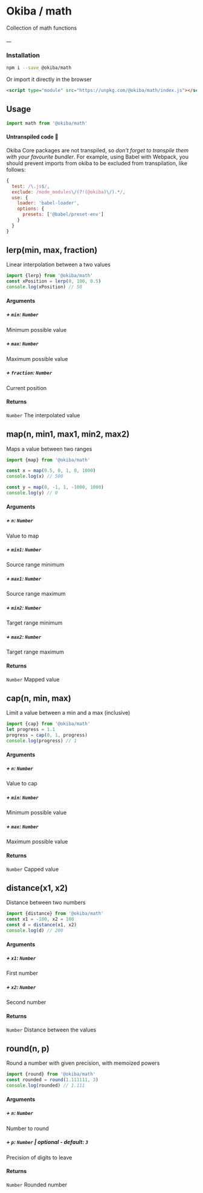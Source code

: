 

# Okiba / math
Collection of math functions

__



### Installation

```bash
npm i --save @okiba/math
```

Or import it directly in the browser
```html
<script type="module" src="https://unpkg.com/@okiba/math/index.js"></script>
```

## Usage

```javascript
import math from '@okiba/math'
```

#### Untranspiled code 🛑
Okiba Core packages are not transpiled, so _don't forget to transpile them with your favourite bundler_.
For example, using Babel with Webpack, you should prevent imports from okiba to be excluded from transpilation, like follows:

```javascript
{
  test: /\.js$/,
  exclude: /node_modules\/(?!(@okiba)\/).*/,
  use: {
    loader: 'babel-loader',
    options: {
      presets: ['@babel/preset-env']
    }
  }
}
```







## lerp(min, max, fraction)


Linear interpolation between a two values






```javascript
import {lerp} from '@okiba/math'
const xPosition = lerp(0, 100, 0.5)
console.log(xPosition) // 50
```




#### Arguments


##### + `min`: `Number`

Minimum possible value


##### + `max`: `Number`

Maximum possible value


##### + `fraction`: `Number`

Current position





#### Returns

`Number` The interpolated value
## map(n, min1, max1, min2, max2)


Maps a value between two ranges






```javascript
import {map} from '@okiba/math'

const x = map(0.5, 0, 1, 0, 1000)
console.log(x) // 500

const y = map(0, -1, 1, -1000, 1000)
console.log(y) // 0
```




#### Arguments


##### + `n`: `Number`

Value to map


##### + `min1`: `Number`

Source range minimum


##### + `max1`: `Number`

Source range maximum


##### + `min2`: `Number`

Target range minimum


##### + `max2`: `Number`

Target range maximum





#### Returns

`Number` Mapped value
## cap(n, min, max)


Limit a value between a min and a max (inclusive)






```javascript
import {cap} from '@okiba/math'
let progress = 1.1
progress = cap(0, 1, progress)
console.log(progress) // 1
```




#### Arguments


##### + `n`: `Number`

Value to cap


##### + `min`: `Number`

Minimum possible value


##### + `max`: `Number`

Maximum possible value





#### Returns

`Number` Capped value
## distance(x1, x2)


Distance between two numbers






```javascript
import {distance} from '@okiba/math'
const x1 = -100, x2 = 100
const d = distance(x1, x2)
console.log(d) // 200
```




#### Arguments


##### + `x1`: `Number`

First number


##### + `x2`: `Number`

Second number





#### Returns

`Number` Distance between the values
## round(n, p)


Round a number with given precision, with memoized powers






```javascript
import {round} from '@okiba/math'
const rounded = round(1.111111, 3)
console.log(rounded) // 1.111
```




#### Arguments


##### + `n`: `Number`

Number to round


##### + `p`: `Number` | _optional_ - _default_: `3`

Precision of digits to leave





#### Returns

`Number` Rounded number